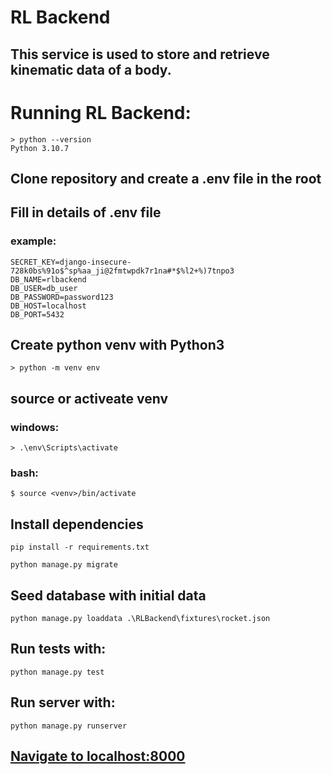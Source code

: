 # RL Backend

## This service is used to store and retrieve kinematic data of a body.
 
# Running RL Backend:

```
> python --version
Python 3.10.7
```

## Clone repository and create a .env file in the root
 
## Fill in details of .env file

### example:
```
SECRET_KEY=django-insecure-728k0bs%91o$^sp%aa_ji@2fmtwpdk7r1na#*$%l2+%)7tnpo3
DB_NAME=rlbackend
DB_USER=db_user
DB_PASSWORD=password123
DB_HOST=localhost
DB_PORT=5432
```

## Create python venv with Python3

```
> python -m venv env
```

## source or activeate venv

### windows:
```
> .\env\Scripts\activate
```
### bash:
```
$ source <venv>/bin/activate
```

## Install dependencies
```
pip install -r requirements.txt

python manage.py migrate
```

## Seed database with initial data
```
python manage.py loaddata .\RLBackend\fixtures\rocket.json
```

## Run tests with:

```
python manage.py test
```

## Run server with:

```
python manage.py runserver
```

## [Navigate to localhost:8000](http://localhost:8000)
 